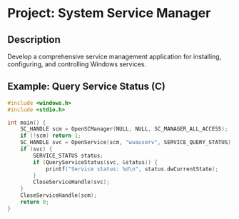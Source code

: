 # Project: System Service Manager

## Description
Develop a comprehensive service management application for installing, configuring, and controlling Windows services.

## Example: Query Service Status (C)

```c
#include <windows.h>
#include <stdio.h>

int main() {
    SC_HANDLE scm = OpenSCManager(NULL, NULL, SC_MANAGER_ALL_ACCESS);
    if (!scm) return 1;
    SC_HANDLE svc = OpenService(scm, "wuauserv", SERVICE_QUERY_STATUS);
    if (svc) {
        SERVICE_STATUS status;
        if (QueryServiceStatus(svc, &status)) {
            printf("Service status: %d\n", status.dwCurrentState);
        }
        CloseServiceHandle(svc);
    }
    CloseServiceHandle(scm);
    return 0;
}
```
